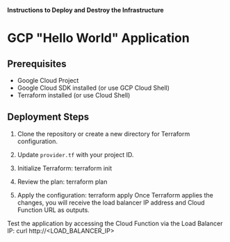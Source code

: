 **Instructions to Deploy and Destroy the Infrastructure**
# GCP "Hello World" Application

## Prerequisites
- Google Cloud Project
- Google Cloud SDK installed (or use GCP Cloud Shell)
- Terraform installed (or use Cloud Shell)

## Deployment Steps

1. Clone the repository or create a new directory for Terraform configuration.

2. Update `provider.tf` with your project ID.

3. Initialize Terraform:
terraform init

4. Review the plan:
terraform plan

5. Apply the configuration:
terraform apply
Once Terraform applies the changes, you will receive the load balancer IP address and Cloud Function URL as outputs.

Test the application by accessing the Cloud Function via the Load Balancer IP:
curl http://<LOAD_BALANCER_IP>
